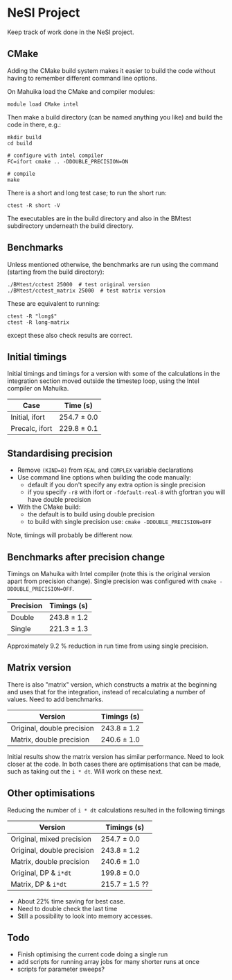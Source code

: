 # NeSI Project

Keep track of work done in the NeSI project.

## CMake

Adding the CMake build system makes it easier to build the code without having
to remember different command line options.

On Mahuika load the CMake and compiler modules:

```
module load CMake intel
```

Then make a build directory (can be named anything you like) and build the code
in there, e.g.:

```
mkdir build
cd build

# configure with intel compiler
FC=ifort cmake .. -DDOUBLE_PRECISION=ON

# compile
make
```

There is a short and long test case; to run the short run:

```
ctest -R short -V
```

The executables are in the build directory and also in the BMtest subdirectory
underneath the build directory.

## Benchmarks

Unless mentioned otherwise, the benchmarks are run using the command
(starting from the build directory):

```
./BMtest/cctest 25000  # test original version
./BMtest/cctest_matrix 25000  # test matrix version
```

These are equivalent to running:

```
ctest -R "long$"
ctest -R long-matrix
```

except these also check results are correct.

## Initial timings

Initial timings and timings for a version with some of the calculations in the
integration section moved outside the timestep loop, using the Intel compiler
on Mahuika.

| Case                          | Time (s)    |
|-------------------------------|-------------|
| Initial, ifort                | 254.7 ± 0.0 |
| Precalc, ifort                | 229.8 ± 0.1 |


## Standardising precision

* Remove `(KIND=8)` from `REAL` and `COMPLEX` variable declarations
* Use command line options when building the code manually:
  - default if you don't specify any extra option is single precision
  - if you specify `-r8` with ifort or `-fdefault-real-8` with gfortran you
    will have double precision
* With the CMake build:
  - the default is to build using double precision
  - to build with single precision use: `cmake -DDOUBLE_PRECISION=OFF`

Note, timings will probably be different now.

## Benchmarks after precision change

Timings on Mahuika with Intel compiler (note this is the original version apart
from precision change). Single precision was configured with `cmake -DDOUBLE_PRECISION=OFF`.

| Precision    | Timings (s)   |
|--------------|---------------|
| Double       | 243.8 ± 1.2   |
| Single       | 221.3 ± 1.3   |

Approximately 9.2 % reduction in run time from using single precision.

## Matrix version

There is also "matrix" version, which constructs a matrix at the beginning
and uses that for the integration, instead of recalculating a number of
values. Need to add benchmarks.

| Version                     | Timings (s)   |
|-----------------------------|---------------|
| Original, double precision  | 243.8 ± 1.2   |
| Matrix, double precision    | 240.6 ± 1.0   |

Initial results show the matrix version has similar performance. Need to look
closer at the code. In both cases there are optimisations that can be made,
such as taking out the `i * dt`. Will work on these next.

## Other optimisations

Reducing the number of `i * dt` calculations resulted in the following timings

| Version                    | Timings (s)   |
|----------------------------|---------------|
| Original, mixed precision  | 254.7 ± 0.0   |
| Original, double precision | 243.8 ± 1.2   |
| Matrix, double precision   | 240.6 ± 1.0   |
| Original, DP & `i*dt`      | 199.8 ± 0.0   |
| Matrix, DP & `i*dt`        | 215.7 ± 1.5 ??   |

* About 22% time saving for best case.
* Need to double check the last time
* Still a possibility to look into memory accesses.


## Todo

* Finish optimising the current code doing a single run
* add scripts for running array jobs for many shorter runs at once
* scripts for parameter sweeps?

